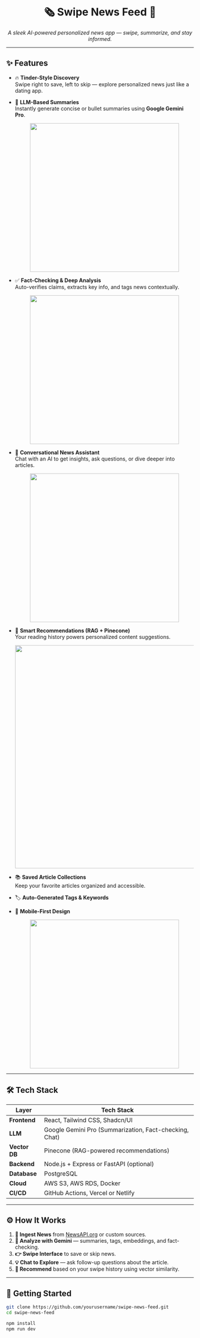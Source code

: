 <h1 align="center">🗞️ Swipe News Feed 🚀</h1>
<p align="center"><i>A sleek AI-powered personalized news app — swipe, summarize, and stay informed.</i></p>

---

## ✨ Features

- 🔥 **Tinder-Style Discovery**  
  Swipe right to save, left to skip — explore personalized news just like a dating app.

- 🧠 **LLM-Based Summaries**  
  Instantly generate concise or bullet summaries using **Google Gemini Pro**.  
  <p align="center"><img src="https://github.com/user-attachments/assets/516ed875-64f6-40aa-bf36-ed1553d72458" width="400"/></p>

- ✅ **Fact-Checking & Deep Analysis**  
  Auto-verifies claims, extracts key info, and tags news contextually.  
  <p align="center"><img src="https://github.com/user-attachments/assets/2104da7e-e95d-4e5f-b481-73ce2724f56f" width="400"/></p>

- 💬 **Conversational News Assistant**  
  Chat with an AI to get insights, ask questions, or dive deeper into articles.  
  <p align="center"><img src="https://github.com/user-attachments/assets/f15705e5-f983-4a79-b550-8e1e08260c1b" width="400"/></p>

- 🎯 **Smart Recommendations (RAG + Pinecone)**  
  Your reading history powers personalized content suggestions.  
  <p align="center"><img src="https://github.com/user-attachments/assets/2edf389c-d37b-4d5c-a506-2acdafe629f1" width="600"/></p>

- 📚 **Saved Article Collections**  
  Keep your favorite articles organized and accessible.

- 🏷️ **Auto-Generated Tags & Keywords**

- 📱 **Mobile-First Design**  
  <p align="center"><img src="https://github.com/user-attachments/assets/bbdf9064-c948-4dc4-ac53-4a30641ecba3" width="400"/></p>

---

## 🛠 Tech Stack

| Layer        | Tech Stack                                              |
|--------------|----------------------------------------------------------|
| **Frontend** | React, Tailwind CSS, Shadcn/UI                           |
| **LLM**      | Google Gemini Pro (Summarization, Fact-checking, Chat)  |
| **Vector DB**| Pinecone (RAG-powered recommendations)                  |
| **Backend**  | Node.js + Express or FastAPI (optional)                 |
| **Database** | PostgreSQL                                              |
| **Cloud**    | AWS S3, AWS RDS, Docker                                 |
| **CI/CD**    | GitHub Actions, Vercel or Netlify                       |

---

## ⚙️ How It Works

1. **📰 Ingest News** from [NewsAPI.org](https://newsapi.org/) or custom sources.
2. **🤖 Analyze with Gemini** — summaries, tags, embeddings, and fact-checking.
3. **👉 Swipe Interface** to save or skip news.
4. **💡 Chat to Explore** — ask follow-up questions about the article.
5. **🎯 Recommend** based on your swipe history using vector similarity.

---

## 🚀 Getting Started

```bash
git clone https://github.com/yourusername/swipe-news-feed.git
cd swipe-news-feed

npm install
npm run dev
